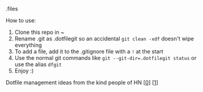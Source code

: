 .files

How to use:

1. Clone this repo in ~
2. Rename .git as .dotfilegit so an accidental `git clean -xdf` doesn't wipe everything
3. To add a file, add it to the .gitignore file with a `!` at the start
4. Use the normal git commands like `git --git-dir=.dotfilegit status` or use the alias `dfgit`
5. Enjoy :)

Dotfile management ideas from the kind people of HN [[0]] [[1]]

[0]: https://news.ycombinator.com/item?id=32638351
[1]: https://news.ycombinator.com/item?id=32633822